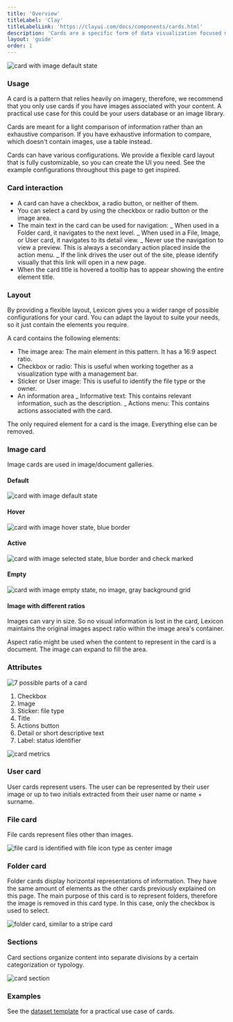 ```yaml
---
title: 'Overview'
titleLabel: 'Clay'
titleLabelLink: 'https://clayui.com/docs/components/cards.html'
description: 'Cards are a specific form of data visualization focused mainly on displaying images.'
layout: 'guide'
order: 1
---
```


![card with image default state](/lexicon/images/CardImage.jpg)

### Usage

A card is a pattern that relies heavily on imagery, therefore, we recommend that you only use cards if you have images associated with your content. A practical use case for this could be your users database or an image library.

Cards are meant for a light comparison of information rather than an exhaustive comparison. If you have exhaustive information to compare, which doesn't contain images, use a table instead.

Cards can have various configurations. We provide a flexible card layout that is fully customizable, so you can create the UI you need. See the example configurations throughout this page to get inspired.

### Card interaction

-   A card can have a checkbox, a radio button, or neither of them.
-   You can select a card by using the checkbox or radio button or the image area.
-   The main text in the card can be used for navigation:
    _ When used in a Folder card, it navigates to the next level.
    _ When used in a File, Image, or User card, it navigates to its detail view.
    _ Never use the navigation to view a preview. This is always a secondary action placed inside the action menu.
    _ If the link drives the user out of the site, please identify visually that this link will open in a new page.
-   When the card title is hovered a tooltip has to appear showing the entire element title.

### Layout

By providing a flexible layout, Lexicon gives you a wider range of possible configurations for your card. You can adapt the layout to suite your needs, so it just contain the elements you require.

A card contains the following elements:

-   The image area: The main element in this pattern. It has a 16:9 aspect ratio.
-   Checkbox or radio: This is useful when working together as a visualization type with a management bar.
-   Sticker or User image: This is useful to identify the file type or the owner.
-   An information area
    _ Informative text: This contains relevant information, such as the description.
    _ Actions menu: This contains actions associated with the card.

The only required element for a card is the image. Everything else can be removed.

### Image card

Image cards are used in image/document galleries.

#### Default

![card with image default state](/lexicon/images/CardImage.jpg)

#### Hover

![card with image hover state, blue border](/lexicon/images/CardImageHover.jpg)

#### Active

![card with image selected state, blue border and check marked](/lexicon/images/CardImageActive.jpg)

#### Empty

![card with image empty state, no image, gray background grid](/lexicon/images/CardImageEmpty.jpg)

#### Image with different ratios

Images can vary in size. So no visual information is lost in the card, Lexicon maintains the original images aspect ratio within the image area's container.

<!--
<div class="row">
	<div class="dodont col-lg">
        <img src="/lexicon/images/CardImageAspectRatio1.jpg" alt="Card Image Aspect Ratio 1">
	</div>
	<div class="dodont col-lg">
		<img src="/lexicon/images/CardImageAspectRatio2.jpg" alt="Card Image Aspect Ratio 2">
	</div>
</div>
<div class="row">
	<div class="dodont col-lg">
        <img src="/lexicon/images/CardImageAspectRatio3.jpg" alt="Card Image Aspect Ratio 3">
	</div>
</div> -->

Aspect ratio might be used when the content to represent in the card is a document. The image can expand to fill the area.

### Attributes

![7 possible parts of a card](/lexicon/images/CardParts.jpg)

1. Checkbox
2. Image
3. Sticker: file type
4. Title
5. Actions button
6. Detail or short descriptive text
7. Label: status identifier

![card metrics](/lexicon/images/CardMetrics.jpg)

### User card

User cards represent users. The user can be represented by their user image or up to two initials extracted from their user name or name + surname.

<!--
<div class="row">
	<div class="dodont col-lg">
        <img src="/lexicon/images/CardUser.jpg" alt="User card without image but initials">
	</div>
	<div class="dodont col-lg">
		<img src="/lexicon/images/CardUserImage.jpg" alt="User card with image">
	</div>
</div> -->

### File card

File cards represent files other than images.

![file card is identified with file icon type as center image](/lexicon/images/CardFile.jpg)

### Folder card

Folder cards display horizontal representations of information. They have the same amount of elements as the other cards previously explained on this page. The main purpose of this card is to represent folders, therefore the image is removed in this card type. In this case, only the checkbox is used to select.

![folder card, similar to a stripe card](/lexicon/images/CardFolder.jpg)

### Sections

Card sections organize content into separate divisions by a certain categorization or typology.

![card section](/lexicon/images/CardViewGroupSeparator.png)

### Examples

See the [dataset template](../Templates/datasetTemplate.html) for a practical use case of cards.
